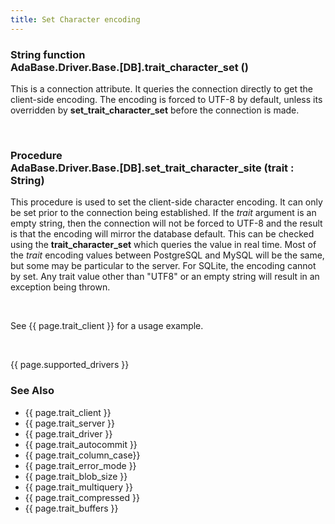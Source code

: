 ```yaml
---
title: Set Character encoding
---
```


<div class="leftside">
<h3>String function<br/>
AdaBase.Driver.Base.[DB].trait_character_set ()</h3>
<p>
This is a connection attribute.  It queries the connection directly to
get the client-side encoding.  The encoding is forced to UTF-8 by default,
unless its overridden by <b>set_trait_character_set</b> before the connection
is made.
</p>
<br/>
<h3>Procedure<br/>
AdaBase.Driver.Base.[DB].set_trait_character_site (trait : String)</h3>
<p>This procedure is used to set the client-side character encoding. It can only
be set prior to the connection being established.  If the <i>trait</i> argument
is an empty string, then the connection will not be forced to UTF-8 and the result
is that the encoding will mirror the database default.  This can be checked using
the <b>trait_character_set</b> which queries the value in real time.  Most of the
<i>trait</i> encoding values between PostgreSQL and MySQL will be the same, but
some may be particular to the server.  For SQLite, the encoding cannot by set.
Any trait value other than "UTF8" or an empty string will result in an exception
being thrown.</p>
<br/>
<p class="caption">See {{ page.trait_client }} for a usage example.</p>
<br/>
<p>{{ page.supported_drivers }}</p>
</div>
<div class="sidenav">
  <h3>See Also</h3>
  <ul>
    <li>{{ page.trait_client }}</li>
    <li>{{ page.trait_server }}</li>
    <li>{{ page.trait_driver }}</li>
    <li>{{ page.trait_autocommit }}</li>
    <li>{{ page.trait_column_case}}</li>
    <li>{{ page.trait_error_mode }}</li>
    <li>{{ page.trait_blob_size }}</li>
    <li>{{ page.trait_multiquery }}</li>
    <li>{{ page.trait_compressed }}</li>
    <li>{{ page.trait_buffers }}</li>
  </ul>
</div>
